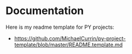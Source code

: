 ---
---
# Documentation

Here is my readme template for PY projects:

- https://github.com/MichaelCurrin/py-project-template/blob/master/README.template.md
